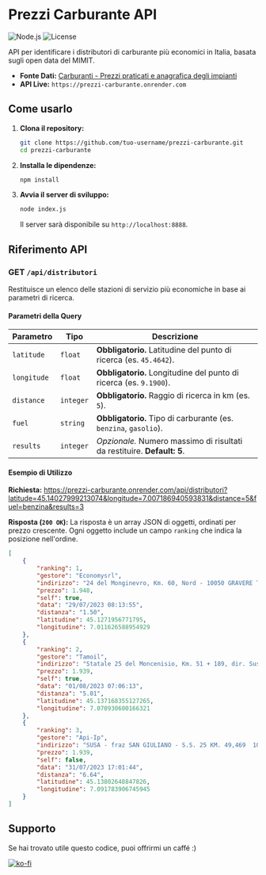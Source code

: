 # Prezzi Carburante API

![Node.js](https://img.shields.io/badge/node-%3E%3D16-brightgreen)
![License](https://img.shields.io/badge/license-Apache%202.0-blue)

API per identificare i distributori di carburante più economici in Italia, basata sugli open data del MIMIT.

- **Fonte Dati:** [Carburanti - Prezzi praticati e anagrafica degli impianti](https://www.mimit.gov.it/it/open-data/elenco-dataset/carburanti-prezzi-praticati-e-anagrafica-degli-impianti)
- **API Live:** `https://prezzi-carburante.onrender.com`

## Come usarlo

1.  **Clona il repository:**
    ```bash
    git clone https://github.com/tuo-username/prezzi-carburante.git
    cd prezzi-carburante
    ```

2.  **Installa le dipendenze:**
    ```bash
    npm install
    ```

3.  **Avvia il server di sviluppo:**
    ```bash
    node index.js
    ```
    Il server sarà disponibile su `http://localhost:8888`.

## Riferimento API

### GET `/api/distributori`

Restituisce un elenco delle stazioni di servizio più economiche in base ai parametri di ricerca.

#### Parametri della Query

| Parametro   | Tipo      | Descrizione                                                                          |
|-------------|-----------|--------------------------------------------------------------------------------------|
| `latitude`  | `float`   | **Obbligatorio.** Latitudine del punto di ricerca (es. `45.4642`).                     |
| `longitude` | `float`   | **Obbligatorio.** Longitudine del punto di ricerca (es. `9.1900`).                     |
| `distance`  | `integer` | **Obbligatorio.** Raggio di ricerca in km (es. `5`).                                   |
| `fuel`      | `string`  | **Obbligatorio.** Tipo di carburante (es. `benzina`, `gasolio`).                       |
| `results`   | `integer` | *Opzionale.* Numero massimo di risultati da restituire. **Default: 5**.                  |

#### Esempio di Utilizzo

**Richiesta:**
https://prezzi-carburante.onrender.com/api/distributori?latitude=45.14027999213074&longitude=7.007186940593831&distance=5&fuel=benzina&results=3

**Risposta (`200 OK`):**
La risposta è un array JSON di oggetti, ordinati per prezzo crescente. Ogni oggetto include un campo `ranking` che indica la posizione nell'ordine.

```json
[
    {
        "ranking": 1,
        "gestore": "Economysrl",
        "indirizzo": "24 del Monginevro, Km. 60, Nord - 10050 GRAVERE TO",
        "prezzo": 1.948,
        "self": true,
        "data": "29/07/2023 08:13:55",
        "distanza": "1.50",
        "latitudine": 45.1271956771795,
        "longitudine": 7.011626588954929
    },
    {
        "ranking": 2,
        "gestore": "Tamoil",
        "indirizzo": "Statale 25 del Moncenisio, Km. 51 + 189, dir. Susa - 10059 SUSA TO",
        "prezzo": 1.939,
        "self": true,
        "data": "01/08/2023 07:06:13",
        "distanza": "5.01",
        "latitudine": 45.137168355127265,
        "longitudine": 7.070930600166321
    },
    {
        "ranking": 3,
        "gestore": "Api-Ip",
        "indirizzo": "SUSA - fraz SAN GIULIANO - S.S. 25 KM. 49,469  10059 SUSA TO",
        "prezzo": 1.939,
        "self": false,
        "data": "31/07/2023 17:01:44",
        "distanza": "6.64",
        "latitudine": 45.13802648847826,
        "longitudine": 7.091783906745945
    }
]
```

## Supporto
Se hai trovato utile questo codice, puoi offrirmi un caffé :)

[![ko-fi](https://ko-fi.com/img/githubbutton_sm.svg)](https://ko-fi.com/S6S41L5113)